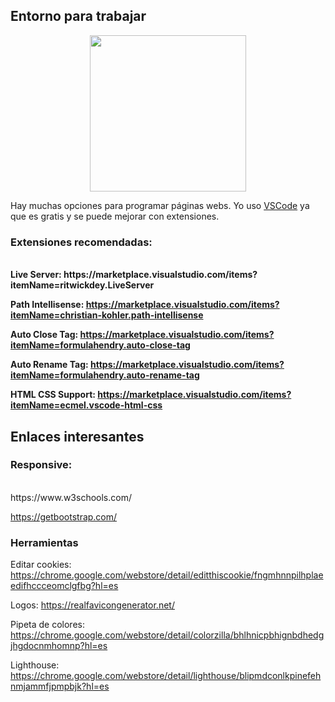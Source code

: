 ## Entorno para trabajar

<div style="text-align:center">
<img src="https://sobrebits.com/wp-content/uploads/2018/10/Visual-Studio-Code-para-PowerShell.png" width=250>
</div>
<p>Hay muchas opciones para programar páginas webs. Yo uso <a href="https://code.visualstudio.com/">VSCode</a> ya que es gratis y se puede mejorar con extensiones.
</p>

### Extensiones recomendadas:
<br>
<b>Live Server: https://marketplace.visualstudio.com/items?itemName=ritwickdey.LiveServer

Path Intellisense: https://marketplace.visualstudio.com/items?itemName=christian-kohler.path-intellisense

Auto Close Tag: https://marketplace.visualstudio.com/items?itemName=formulahendry.auto-close-tag

Auto Rename Tag: https://marketplace.visualstudio.com/items?itemName=formulahendry.auto-rename-tag

HTML CSS Support: https://marketplace.visualstudio.com/items?itemName=ecmel.vscode-html-css
</b>
<br>

## Enlaces interesantes
### Responsive:
<br>
https://www.w3schools.com/

https://getbootstrap.com/
<br>

### Herramientas
Editar cookies: https://chrome.google.com/webstore/detail/editthiscookie/fngmhnnpilhplaeedifhccceomclgfbg?hl=es

Logos: https://realfavicongenerator.net/

Pipeta de colores: https://chrome.google.com/webstore/detail/colorzilla/bhlhnicpbhignbdhedgjhgdocnmhomnp?hl=es

Lighthouse: https://chrome.google.com/webstore/detail/lighthouse/blipmdconlkpinefehnmjammfjpmpbjk?hl=es
